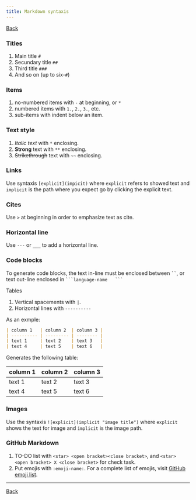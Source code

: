 ```yaml
---
title: Markdown syntaxis
---
```


[Back](index.md)

### Titles
1. Main title `#`
2. Secundary title `##`
3. Third title `###`
4. And so on (up to six-`#`)

### Items
1. no-numbered items with `-` at beginning, or `*`
2. numbered items with `1.`, `2.`, `3.`, etc.
3. sub-items with indent below an item.

### Text style
1. *Italic text* with `*` enclosing.
2. **Strong** text with `**` enclosing.
3. ~~Strikethrough~~ text with `~~` enclosing.

### Links
Use syntaxis `[explicit](impicit)` where `explicit` refers to showed text and `implicit` is the path where you expect go by clicking the explicit text.

### Cites
Use `>` at beginning in order to emphasize text as cite.

### Horizontal line
Use `---` or `___` to add a horizontal line.

### Code blocks
To generate code blocks, the text in-line must be enclosed between ` `` `, or text out-line enclosed in ` ```language-name   ``` `

Tables
1. Vertical spacements with `|`.
2. Horizontal lines with `----------`

As an exmple: 
```markdown
| column 1   | column 2  | column 3 |
| ---------- | --------- | -------- |
| text 1     | text 2    | text 3   |
| text 4     | text 5    | text 6   |
```
Generates the following table: 

| column 1   | column 2  | column 3 |
| ---------- | --------- | -------- |
| text 1     | text 2    | text 3   |
| text 4     | text 5    | text 6   |

### Images
Use the syntaxis `![explicit](implicit "image title")` where `explicit` shows the text for image and `implicit` is the image path.

### GitHub Markdown
1. TO-DO list with `<star> <open bracket><close bracket>`, and `<star> <open bracket> X <close bracket>` for check task.  
2. Put emojis with `:emoji-name:`. For a complete list of emojis, visit [GitHub emoji list](https://gist.github.com/rxaviers/7360908).

---
[Back](index.md)

